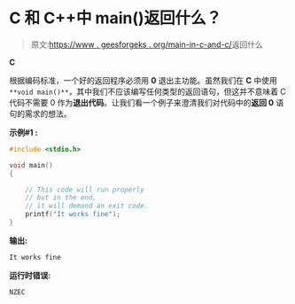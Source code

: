 # C 和 C++中 main()返回什么？

> 原文:[https://www . geesforgeks . org/main-in-c-and-c/](https://www.geeksforgeeks.org/what-does-main-return-in-c-and-c/)返回什么

**C**

根据编码标准，一个好的返回程序必须用 **0** 退出主功能。虽然我们在 **C** 中使用`**void main()**`，其中我们不应该编写任何类型的返回语句，但这并不意味着 C 代码不需要 0 作为**退出代码**。让我们看一个例子来澄清我们对代码中的**返回 0** 语句的需求的想法。

**示例#1 :**

```cpp
#include <stdio.h>

void main()
{

    // This code will run properly
    // but in the end,
    // it will demand an exit code.
    printf("It works fine");
}
```

**输出:**

```cpp
It works fine
```

**运行时错误:**

```cpp
NZEC
```